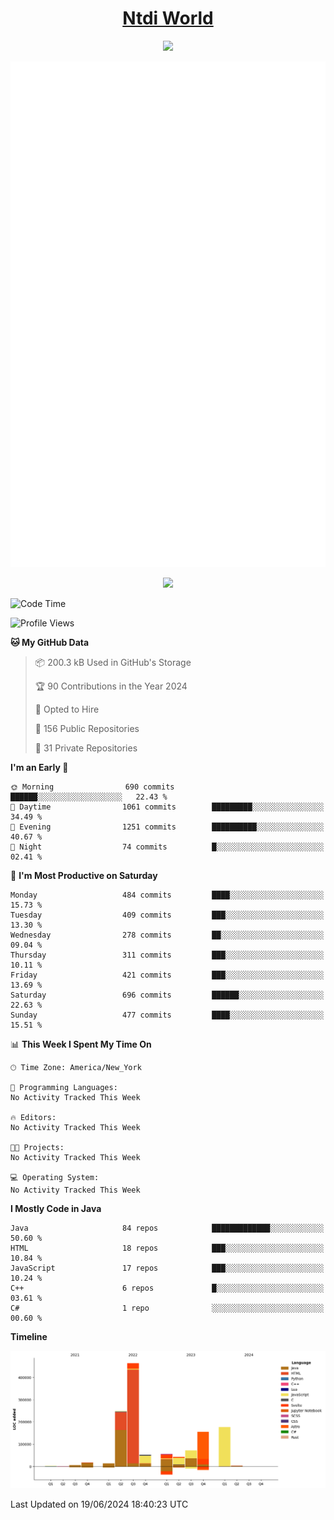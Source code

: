 <h1 align="center"><a href="https://www.ntdi.world">Ntdi World</a></h1>
<p align="center">
  <a href="https://github.com/n-tdi"><img src="https://readme-typing-svg.herokuapp.com?lines=FullStack+Developer;Web+Developer;Open-Source+Enthusiast;Java+Developer;Spigot-API%20Developer;&center=true&width=500&height=50"></a>
</p>

<div align="center">
  <img src="/github-metrics.svg"></img>
  
  <img src="https://komarev.com/ghpvc/?username=n-tdi&color=green"></img>
</div>

<!-- May use later.. idk -->
<!-- <a href="http://www.github.com/n-tdi"><img src="https://github-readme-stats.vercel.app/api?username=n-tdi&show_icons=true&hide=&count_private=true&title_color=0891b2&text_color=ffffff&icon_color=0891b2&bg_color=1c1917&hide_border=true&show_icons=true" alt="n-tdi's GitHub stats" /></a> -->

<!--START_SECTION:waka-->
![Code Time](http://img.shields.io/badge/Code%20Time-324%20hrs%2046%20mins-blue)

![Profile Views](http://img.shields.io/badge/Profile%20Views-7-blue)

**🐱 My GitHub Data** 

> 📦 200.3 kB Used in GitHub's Storage 
 > 
> 🏆 90 Contributions in the Year 2024
 > 
> 💼 Opted to Hire
 > 
> 📜 156 Public Repositories 
 > 
> 🔑 31 Private Repositories 
 > 
**I'm an Early 🐤** 

```text
🌞 Morning                690 commits         ██████░░░░░░░░░░░░░░░░░░░   22.43 % 
🌆 Daytime                1061 commits        █████████░░░░░░░░░░░░░░░░   34.49 % 
🌃 Evening                1251 commits        ██████████░░░░░░░░░░░░░░░   40.67 % 
🌙 Night                  74 commits          █░░░░░░░░░░░░░░░░░░░░░░░░   02.41 % 
```
📅 **I'm Most Productive on Saturday** 

```text
Monday                   484 commits         ████░░░░░░░░░░░░░░░░░░░░░   15.73 % 
Tuesday                  409 commits         ███░░░░░░░░░░░░░░░░░░░░░░   13.30 % 
Wednesday                278 commits         ██░░░░░░░░░░░░░░░░░░░░░░░   09.04 % 
Thursday                 311 commits         ███░░░░░░░░░░░░░░░░░░░░░░   10.11 % 
Friday                   421 commits         ███░░░░░░░░░░░░░░░░░░░░░░   13.69 % 
Saturday                 696 commits         ██████░░░░░░░░░░░░░░░░░░░   22.63 % 
Sunday                   477 commits         ████░░░░░░░░░░░░░░░░░░░░░   15.51 % 
```


📊 **This Week I Spent My Time On** 

```text
🕑︎ Time Zone: America/New_York

💬 Programming Languages: 
No Activity Tracked This Week

🔥 Editors: 
No Activity Tracked This Week

🐱‍💻 Projects: 
No Activity Tracked This Week

💻 Operating System: 
No Activity Tracked This Week
```

**I Mostly Code in Java** 

```text
Java                     84 repos            █████████████░░░░░░░░░░░░   50.60 % 
HTML                     18 repos            ███░░░░░░░░░░░░░░░░░░░░░░   10.84 % 
JavaScript               17 repos            ███░░░░░░░░░░░░░░░░░░░░░░   10.24 % 
C++                      6 repos             █░░░░░░░░░░░░░░░░░░░░░░░░   03.61 % 
C#                       1 repo              ░░░░░░░░░░░░░░░░░░░░░░░░░   00.60 % 
```



**Timeline**

![Lines of Code chart](https://raw.githubusercontent.com/n-tdi/n-tdi/main/assets/bar_graph.png)


 Last Updated on 19/06/2024 18:40:23 UTC
<!--END_SECTION:waka-->
